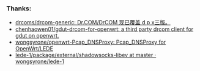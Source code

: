 ### Thanks:

- [drcoms/drcom-generic: Dr.COM/DrCOM 现已覆盖 d p x三版。](https://github.com/drcoms/drcom-generic)
- [chenhaowen01/gdut-drcom-for-openwrt: a third party drcom client for gdut on openwrt.](https://github.com/chenhaowen01/gdut-drcom-for-openwrt)
- [wongsyrone/openwrt-Pcap_DNSProxy: Pcap_DNSProxy for OpenWrt/LEDE](https://github.com/wongsyrone/openwrt-Pcap_DNSProxy)
- [lede-1/package/external/shadowsocks-libev at master · wongsyrone/lede-1](https://github.com/wongsyrone/lede-1/tree/master/package/external/shadowsocks-libev)
